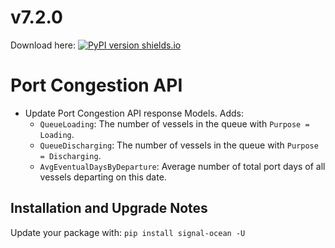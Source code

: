 # v7.2.0
Download here: [![PyPI version shields.io](https://img.shields.io/pypi/v/signal-ocean.svg)](https://pypi.python.org/pypi/signal-ocean/)

# Port Congestion API

- Update Port Congestion API response Models. Adds:
    - `QueueLoading`: The number of vessels in the queue with `Purpose = Loading`.
    - `QueueDischarging`: The number of vessels in the queue with `Purpose = Discharging`.
    - `AvgEventualDaysByDeparture`: Average number of total port days of all vessels departing on this date.

## Installation and Upgrade Notes
Update your package with: `pip install signal-ocean -U`